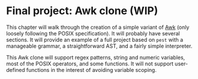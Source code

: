 # Final project: Awk clone (WIP)

This chapter will walk through the creation of a simple variant of [Awk] (only
loosely following the POSIX specification). It will probably have several
sections. It will provide an example of a full project based on `pest` with a
manageable grammar, a straightforward AST, and a fairly simple interpreter.

This Awk clone will support regex patterns, string and numeric variables, most
of the POSIX operators, and some functions. It will not support user-defined
functions in the interest of avoiding variable scoping.

[Awk]: http://pubs.opengroup.org/onlinepubs/9699919799/utilities/awk.html
